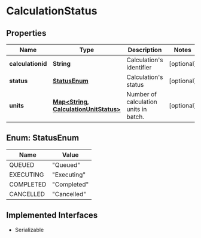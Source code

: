 

# CalculationStatus


## Properties

Name | Type | Description | Notes
------------ | ------------- | ------------- | -------------
**calculationid** | **String** | Calculation&#39;s identifier |  [optional]
**status** | [**StatusEnum**](#StatusEnum) | Calculation&#39;s status |  [optional]
**units** | [**Map&lt;String, CalculationUnitStatus&gt;**](CalculationUnitStatus.md) | Number of calculation units in batch. |  [optional]



## Enum: StatusEnum

Name | Value
---- | -----
QUEUED | &quot;Queued&quot;
EXECUTING | &quot;Executing&quot;
COMPLETED | &quot;Completed&quot;
CANCELLED | &quot;Cancelled&quot;


## Implemented Interfaces

* Serializable



